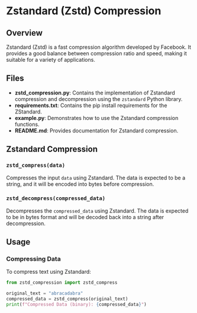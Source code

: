 # Zstandard (Zstd) Compression

## Overview

Zstandard (Zstd) is a fast compression algorithm developed by Facebook. It provides a good balance between compression ratio and speed, making it suitable for a variety of applications.

## Files

- **zstd_compression.py**: Contains the implementation of Zstandard compression and decompression using the `zstandard` Python library.
- **requirements.txt**: Contains the pip install requirements for the ZStandard.
- **example.py**: Demonstrates how to use the Zstandard compression functions.
- **README.md**: Provides documentation for Zstandard compression.

## Zstandard Compression

### `zstd_compress(data)`

Compresses the input `data` using Zstandard. The data is expected to be a string, and it will be encoded into bytes before compression.

### `zstd_decompress(compressed_data)`

Decompresses the `compressed_data` using Zstandard. The data is expected to be in bytes format and will be decoded back into a string after decompression.

## Usage

### Compressing Data

To compress text using Zstandard:

```python
from zstd_compression import zstd_compress

original_text = "abracadabra"
compressed_data = zstd_compress(original_text)
print(f"Compressed Data (binary): {compressed_data}")
